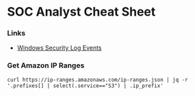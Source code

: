 # SOC Analyst Cheat Sheet

### Links
- [Windows Security Log Events](https://www.ultimatewindowssecurity.com/securitylog/encyclopedia/default.aspx?i=j)

### Get Amazon IP Ranges
```
curl https://ip-ranges.amazonaws.com/ip-ranges.json | jq -r '.prefixes[] | select(.service=="S3") | .ip_prefix'
```
